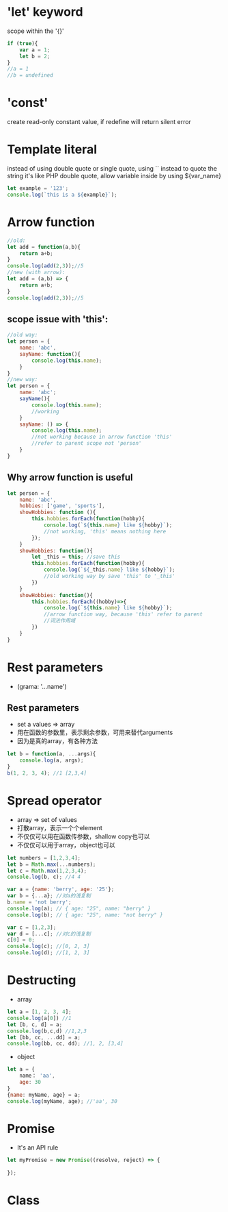 # 'let' keyword
scope within the '{}'

```javascript
if (true){
	var a = 1;
	let b = 2;
}
//a = 1
//b = undefined
```

# 'const'
create read-only constant value, if redefine will return silent error


# Template literal
instead of using double quote or single quote, using `` instead to quote the string
it's like PHP double quote, allow variable inside by using ${var_name}

```javascript
let example = '123';
console.log(`this is a ${example}`);
```

# Arrow function

```javascript
//old:
let add = function(a,b){
	return a+b;
}
console.log(add(2,3));//5
//new (with arrow):
let add = (a,b) => {
	return a+b;
}
console.log(add(2,3));//5	
```

## scope issue with 'this':

```javascript
//old way:
let person = {
	name: 'abc',
	sayName: function(){
		console.log(this.name);
	}
}
//new way:
let person = {
	name: 'abc';
	sayName(){
		console.log(this.name);
		//working
	}
	sayName: () => {
		console.log(this.name);
		//not working because in arrow function 'this' 
		//refer to parent scope not 'person'
	}
}
```

## Why arrow function is useful

```javascript
let person = {
	name: 'abc',
	hobbies: ['game', 'sports'],
	showHobbies: function (){
		this.hobbies.forEach(function(hobby){
			console.log(`${this.name} like ${hobby}`);
			//not working, 'this' means nothing here 
		}); 
	}
	showHobbies: function(){
		let _this = this; //save this
		this.hobbies.forEach(function(hobby){
			console.log(`${_this.name} like ${hobby}`);
			//old working way by save 'this' to '_this'
		})
	}
	showHobbies: function(){
		this.hobbies.forEach((hobby)=>{
			console.log(`${this.name} like ${hobby}`);
			//arrow function way, because 'this' refer to parent
			//词法作用域
		})
	}
}
```

# Rest parameters
- (grama: '...name') 
## Rest parameters
- set a values => array
- 用在函数的参数里，表示剩余参数，可用来替代arguments
- 因为是真的array，有各种方法

```javascript
let b = function(a, ...args){
	console.log(a, args);
}
b(1, 2, 3, 4); //1 [2,3,4]
```

# Spread operator
- array => set of values
- 打散array，表示一个个element
- 不仅仅可以用在函数传参数，shallow copy也可以
- 不仅仅可以用于array，object也可以

```javascript
let numbers = [1,2,3,4];
let b = Math.max(...numbers);
let c = Math.max(1,2,3,4);
console.log(b, c); //4 4

var a = {name: 'berry', age: '25'};
var b = {...a}; //对a的浅复制
b.name = 'not berry';
console.log(a); // { age: "25", name: "berry" }
console.log(b); // { age: "25", name: "not berry" }

var c = [1,2,3];
var d = [...c]; //对c的浅复制
c[0] = 0;
console.log(c); //[0, 2, 3]
console.log(d); //[1, 2, 3]
```

# Destructing
- array

```javascript
let a = [1, 2, 3, 4];
console.log(a[0]) //1
let [b, c, d] = a;
console.log(b,c,d) //1,2,3
let [bb, cc, ...dd] = a;
console.log(bb, cc, dd); //1, 2, [3,4]
```

- object

```javascript
let a = {
	name： 'aa',
	age: 30
}
{name: myName, age} = a;
console.log(myName, age); //'aa', 30
```

# Promise
- It's an API rule

```javascript
let myPromise = new Promise((resolve, reject) => {
	
});
```


# Class












